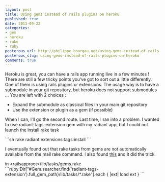 ```yaml
---
layout: post
title: Using gems instead of rails plugins on heroku
published: true
date: 2011-09-22
categories:
- gem
- heroku
- rake
- ruby
posterous_url: http://philippe.bourgau.net/using-gems-instead-of-rails-plugins-on-heroku
posterous_slug: using-gems-instead-of-rails-plugins-on-heroku
comments: true
---
```

<p>Heroku is great, you can have a rails app running live in a few minutes ! There are still a few tricky points you've got to sort out a little differently. One of them is using rails plugins or extensions. The usage way is to have a submodule in your git repository, but heroku does not support submodules ... You are left with 2 choices :</p>
<ul>
<li>Expand the submodule as classical files in your main git repository</li>
<li>Use the extension or plugin as a gem (if possible)</li>
</ul>
<p>When I can, I'll go the second route. Last time, I ran into a problem. I wanted to use radiant-tags-extension gem with my radiant app, but I could not launch the install rake task<p />
```sh
rake radiant:extensions:tags:install
```
<p />I eventually found out that rake tasks from gems are not automatically available from the mail rake command. I also found <a href="http://ggr.com/how-to-include-a-gems-rake-tasks-in-your-rails-app.html">this</a> and it did the trick.</p>
<p>in &lt;railsapproot&gt;/lib/tasks/gems.rake<br />
```ruby
Dir["#Gem.searcher.find('radiant-tags-extension').full_gem_path}/lib/tasks/*.rake"].each { |ext| load ext }
```
</p>
